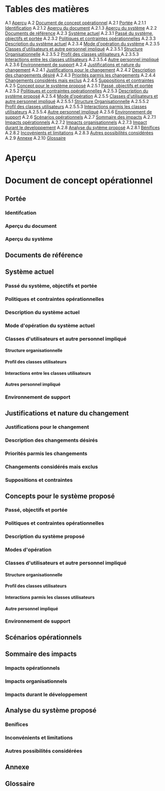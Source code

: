 
# Tables des matières
A.1 [Aperçu](#Aperçu)
A.2 [Document de concept opérationnel](#DocConOpe)
    A.2.1 [Portée](#Portée)
        A.2.1.1 [Identification](#Identification)
        A.2.1.2 [Aperçu du document](#Aperçu1)
        A.2.1.3 [Aperçu du système](#Aperçu2)
    A.2.2 [Documents de référence](#DocRef)
    A.2.3 [Système actuel](#SysAct)
        A.2.3.1 [Passé du système, objectifs et portée](#PasObjPor)
        A.2.3.2 [Politiques et contraintes opérationnelles](#PolConOpe)
        A.2.3.3 [Description du système actuel](#DesSys)
        A.2.3.4 [Mode d'opération du système](#ModOpeSys)
        A.2.3.5 [Classes d'utilisateurs et autre personnel impliqué](#ClasUtil)
            A.2.3.5.1 [Structure Organisationnelle](#StrOrg)
            A.2.3.5.2 [Profil des classes utilisateurs ](#ProClaUti)
            A.2.3.5.3 [Interactions entre les classes utilisateurs](#IntClaUti)
            A.2.3.5.4 [Autre personnel impliqué](#AutPerImp)
        A.2.3.6 [Environnement de support](#EnvSup)
    A.2.4 [Justifications et nature du changement](#JusNatCha)
        A.2.4.1 [Justifications pour le changement](#JusCha)
        A.2.4.2 [Description des changements désiré](#DesCha)
        A.2.4.3 [Priorités parmis les changements](#PriCha)
        A.2.4.4 [Changements considérés mais exclus](#ChaExc)
        A.2.4.5 [Suppositions et contraintes](#SupCon)
    A.2.5 [Concept pour le système proposé](#ConSys)
        A.2.5.1 [Passé, objectifs et portée](#PasObjPor2)
        A.2.5.2 [Politiques et contraintes opérationnelles](#PolConOpe2)
        A.2.5.3 [Description du système proposé](#DesSysPro2)
        A.2.5.4 [Mode d'opération](#ModOpe2)
        A.2.5.5 [Classes d'utilisateurs et autre personnel impliqué](#ClasUtil2)
            A.2.5.5.1 [Structure Organisationnelle](#StrOrg2)
            A.2.5.5.2 [Profil des classes utilisateurs](#ProClaUti2)
            A.2.5.5.3 [Interactions parmis les classes utilisateurs](#IntClaUti2)
            A.2.5.5.4 [Autre personnel impliqué](#AutPerImp2)
        A.2.5.6 [Environnement de support](#EnvSup2)
    A.2.6 [Scénarios opérationnels](#SceOpe)
    A.2.7 [Sommaire des impacts](#SomImp)
        A.2.7.1 [Impacts opérationnels](#ImpOpe)
        A.2.7.2 [Impacts organisationnels](#ImpOrg)
        A.2.7.3 [Impact durant le developpement](#ImpDev)
    A.2.8 [Analyse du sytème proposé](#AnaSys)
        A.2.8.1 [Bénifices](#Ben)
        A.2.8.2 [Incovénients et limitations](#IncLim)
        A.2.8.3 [Autres possibilités considérées](#AutPosCon)
    A.2.9 [Annexe](#Ann)
    A.2.10 [Glossaire](#Glo)

# Aperçu <a name="Aperçu"></a>

# Document de concept opérationnel <a name="DocConOpe"></a>

## Portée <a name="Portée"></a>


### Identifcation <a name="Identification"></a>


### Aperçu du document <a name="Aperçu1"></a>


### Aperçu du système <a name="Aperçu2"></a>


## Documents de référence <a name="DocRef"></a>


## Système actuel <a name="SysAct"></a>


### Passé du système, objectifs et portée <a name="PasObjPor"></a>


### Politiques et contraintes opérationnelles <a name="PolConOpe"></a>


### Description du système actuel <a name="DesSys"></a>


### Mode d'opération du système actuel <a name="ModOpeSys"></a>


### Classes d'utilisateurs et autre personnel impliqué <a name="ClasUtil"></a>


#### Structure organisationnelle <a name="StrOrg"></a>


#### Profil des classes utilisateurs <a name="ProClaUti"></a>


#### Interactions entre les classes utilisateurs <a name="IntClaUti"></a>


#### Autres personnel impliqué <a name="AutPerImp"></a>


### Environnement de support <a name="EnvSup"></a>


## Justifications et nature du changement <a name="JusNatCha"></a>


### Justifications pour le changement <a name="JusCha"></a>


### Description des changements désirés <a name="DesCha"></a>


### Priorités parmis les changements <a name="PriCha"></a>


### Changements considérés mais exclus <a name="ChaExc"></a>


### Suppositions et contraintes <a name="SupCon"></a>


## Concepts pour le système proposé <a name="ConSys"></a>


### Passé, objectifs et portée <a name="PasObjPor2"></a>


### Politiques et contraintes opérationnelles <a name="PolConOpe2"></a>


### Description du système proposé <a name="DesSysPro2"></a>


### Modes d'opération <a name="ModOpe2"></a>


### Classes d'utilisateurs et autre personnel impliqué <a name="ClasUtil2"></a>


#### Structure organisationnelle <a name="StrOrg2"></a>


#### Profil des classes utilisateurs <a name="ProClaUti2"></a>


#### Interactions parmis les classes utilisateurs <a name="IntClaUti2"></a>


#### Autre personnel impliqué <a name="AutPerImp2"></a>


### Environnement de support <a name="EnvSup2"></a>


## Scénarios opérationnels <a name="SceOpe"></a>


## Sommaire des impacts <a name="SomImp"></a>


### Impacts opérationnels <a name="ImpOpe"></a>


### Impacts organisationnels <a name="ImpOrg"></a>


### Impacts durant le développement <a name="ImpDev"></a>


## Analyse du système proposé <a name="AnaSys"></a>


### Benifices <a name="Ben"></a>


### Inconvénients et limitations <a name="IncLim"></a>


### Autres possibilités considérées <a name="AutPosCon"></a>


## Annexe <a name="Ann"></a>


## Glossaire <a name="Glo"></a>





